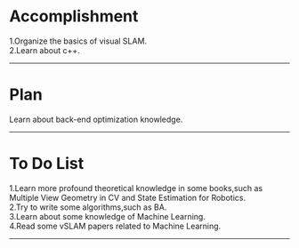Accomplishment
=====
1.Organize the basics of visual SLAM.</br>
2.Learn about c++.</br>
_____
Plan
=====
Learn about back-end optimization knowledge.</br>
_____

To Do List
======
1.Learn more profound theoretical knowledge in some books,such as </br>
  Multiple View Geometry in CV and State Estimation for Robotics.</br>
2.Try to write some algorithms,such as BA.</br>
3.Learn about some knowledge of Machine Learning.</br>
4.Read some vSLAM papers related to Machine Learning.<br>
_____
